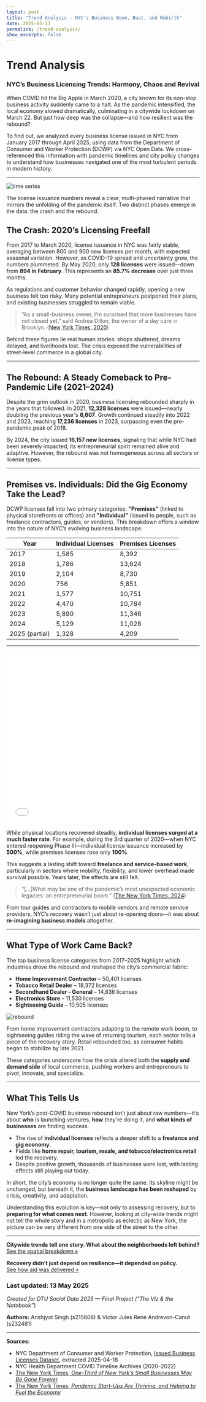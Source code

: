 ```yaml
---
layout: post
title: "Trend Analysis — NYC's Business Boom, Bust, and Rebirth"
date: 2025-05-13
permalink: /trend-analysis/
show_excerpts: false
---
```


# Trend Analysis  
### NYC’s Business Licensing Trends: Harmony, Chaos and Revival

When COVID hit the Big Apple in March 2020, a city known for its non-stop business activity suddenly came to a halt. As the pandemic intensified, the local economy slowed dramatically, culminating in a citywide lockdown on March 22. But just how deep was the collapse—and how resilient was the rebound?

To find out, we analyzed every business license issued in NYC from January 2017 through April 2025, using data from the Department of Consumer and Worker Protection (DCWP) via NYC Open Data. We cross-referenced this information with pandemic timelines and city policy changes to understand how businesses navigated one of the most turbulent periods in modern history.

---

![time series](assets/images/NYC_License_Issuance_COVID_Milestones.png)

The license issuance numbers reveal a clear, multi-phased narrative that mirrors the unfolding of the pandemic itself. Two distinct phases emerge in the data: the crash and the rebound.

## The Crash: 2020’s Licensing Freefall

From 2017 to March 2020, license issuance in NYC was fairly stable, averaging between 800 and 900 new licenses per month, with expected seasonal variation. However, as COVID-19 spread and uncertainty grew, the numbers plummeted. By May 2020, only **128 licenses** were issued—down from **894 in February**. This represents an **85.7% decrease** over just three months.

As regulations and customer behavior changed rapidly, opening a new business felt too risky. Many potential entrepreneurs postponed their plans, and existing businesses struggled to remain viable.

> “As a small-business owner, I’m surprised that more businesses have not closed yet,” said Andrea Dillon, the owner of a day care in Brooklyn. ([New York Times, 2020](https://www.nytimes.com/2020/08/03/nyregion/nyc-small-businesses-closing-coronavirus.html))

Behind these figures lie real human stories: shops shuttered, dreams delayed, and livelihoods lost. The crisis exposed the vulnerabilities of street-level commerce in a global city.

---

## The Rebound: A Steady Comeback to Pre-Pandemic Life (2021–2024)

Despite the grim outlook in 2020, business licensing rebounded sharply in the years that followed. In 2021, **12,328 licenses** were issued—nearly doubling the previous year's **6,607**. Growth continued steadily into 2022 and 2023, reaching **17,236 licenses** in 2023, surpassing even the pre-pandemic peak of 2018.

By 2024, the city issued **16,157 new licenses**, signaling that while NYC had been severely impacted, its entrepreneurial spirit remained alive and adaptive. However, the rebound was not homogeneous across all sectors or license types.

---

## Premises vs. Individuals: Did the Gig Economy Take the Lead?

DCWP licenses fall into two primary categories: **"Premises"** (linked to physical storefronts or offices) and **"Individual"** (issued to people, such as freelance contractors, guides, or vendors). This breakdown offers a window into the nature of NYC’s evolving business landscape:

| Year           | Individual Licenses | Premises Licenses |
|----------------|---------------------|--------------------|
| 2017           | 1,585               | 8,392              |
| 2018           | 1,786               | 13,624             |
| 2019           | 2,104               | 8,730              |
| 2020           | 756                 | 5,851              |
| 2021           | 1,577               | 10,751             |
| 2022           | 4,470               | 10,784             |
| 2023           | 5,890               | 11,346             |
| 2024           | 5,129               | 11,028             |
| 2025 (partial) | 1,328               | 4,209              |


---


<div style="overflow-x:auto; width:100%;">
  <iframe src="/assets/images/quarterly_pct_change_covid_timeline.html" style="width:100%; height:450px; border:none;"></iframe>
</div>

While physical locations recovered steadily, **individual licenses surged at a much faster rate**. For example, during the 3rd quarter of 2020—when NYC entered reopening Phase III—individual license issuance increased by **500%**, while premises licenses rose only **100%**.

This suggests a lasting shift toward **freelance and service-based work**, particularly in sectors where mobility, flexibility, and lower overhead made survival possible. Years later, the effects are still felt.

> “[...]What may be one of the pandemic’s most unexpected economic legacies: an entrepreneurial boom.” ([The New York Times, 2024](https://www.nytimes.com/2024/10/04/business/economy/pandemic-startups-small-business-economy.html))

From tour guides and contractors to mobile vendors and remote service providers, NYC’s recovery wasn’t just about re-opening doors—it was about **re-imagining business models** altogether.

---

## What Type of Work Came Back?

The top business license categories from 2017–2025 highlight which industries drove the rebound and reshaped the city’s commercial fabric:

- **Home Improvement Contractor** – 50,401 licenses  
- **Tobacco Retail Dealer** – 18,372 licenses  
- **Secondhand Dealer - General** – 14,836 licenses  
- **Electronics Store** – 11,530 licenses  
- **Sightseeing Guide** – 10,505 licenses  

![rebound](assets/images/rebound.png)

From home improvement contractors adapting to the remote work boom, to sightseeing guides riding the wave of returning tourism, each sector tells a piece of the recovery story. Retail rebounded too, as consumer habits began to stabilize by late 2021.

These categories underscore how the crisis altered both the **supply and demand side** of local commerce, pushing workers and entrepreneurs to pivot, innovate, and specialize.

---

## What This Tells Us

New York’s post-COVID business rebound isn’t just about raw numbers—it’s about **who** is launching ventures, **how** they're doing it, and **what kinds of businesses** are finding success.

- The rise of **individual licenses** reflects a deeper shift to a **freelance and gig economy**.
- Fields like **home repair, tourism, resale, and tobacco/electronics retail** led the recovery.
- Despite positive growth, thousands of businesses were lost, with lasting effects still playing out today.

In short, the city’s economy is no longer quite the same. Its skyline might be unchanged, but beneath it, the **business landscape has been reshaped** by crisis, creativity, and adaptation.

Understanding this evolution is key—not only to assessing recovery, but to **preparing for what comes next**. However, looking at city-wide trends might not tell the whole story and in a metropolis as eclectic as New York, the picture can be very different from one side of the street to the other.

---

**Citywide trends tell one story. What about the neighborhoods left behind?**  
[See the spatial breakdown »](/spatial)

**Recovery didn’t just depend on resilience—it depended on policy.**  
[See how aid was delivered »](/policy)


### Last updated: 13 May 2025  
*Created for DTU Social Data 2025 — Final Project (“The Viz & the Notebook”)*

**Authors:** Anshjyot Singh (s215806) & Victor Jules René Andrevon-Canut (s232481)


---

**Sources:**

- NYC Department of Consumer and Worker Protection, [Issued Business Licenses Dataset](https://data.cityofnewyork.us/Business/Issued-Licenses/8h5e-5nd9), extracted 2025-04-18  
- NYC Health Department COVID Timeline Archives (2020–2022)  
- [The New York Times, *One-Third of New York’s Small Businesses May Be Gone Forever*](https://www.nytimes.com/2020/08/03/nyregion/nyc-small-businesses-closing-coronavirus.html)  
- [The New York Times, *Pandemic Start-Ups Are Thriving, and Helping to Fuel the Economy*](https://www.nytimes.com/2024/10/04/business/economy/pandemic-startups-small-business-economy.html)

